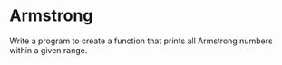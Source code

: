 # Armstrong
Write a program to create a function that prints all Armstrong numbers within a given range.

